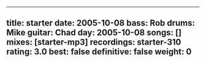
---
title: starter
date: 2005-10-08
bass:	Rob
drums:	Mike
guitar:	Chad
day: 2005-10-08
songs: []
mixes: [starter-mp3]
recordings: starter-310
rating: 3.0
best: false
definitive: false
weight: 0
---
